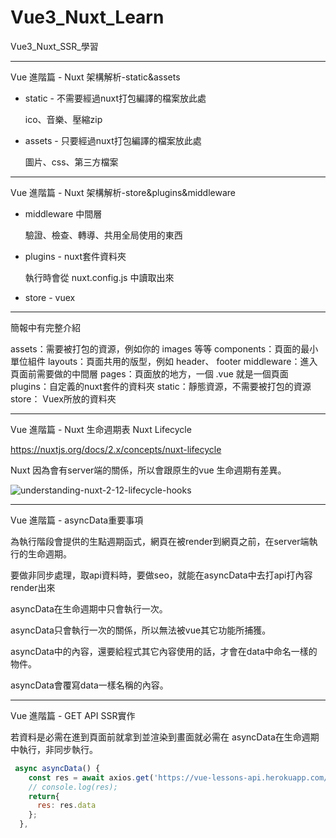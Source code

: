 # Vue3_Nuxt_Learn
Vue3_Nuxt_SSR_學習

------

Vue 進階篇 - Nuxt 架構解析-static&assets

- static  - 不需要經過nuxt打包編譯的檔案放此處

  ico、音樂、壓縮zip

- assets - 只要經過nuxt打包編譯的檔案放此處

  圖片、css、第三方檔案

------

Vue 進階篇 - Nuxt 架構解析-store&plugins&middleware

- middleware 中間層

  驗證、檢查、轉導、共用全局使用的東西

- plugins - nuxt套件資料夾

  執行時會從 nuxt.config.js 中讀取出來

- store - vuex
------

簡報中有完整介紹

assets：需要被打包的資源，例如你的 images 等等
components：頁面的最小單位組件
layouts：頁面共用的版型，例如 header、 footer
middleware：進入頁面前需要做的中間層
pages：頁面放的地方，一個 .vue 就是一個頁面
plugins：自定義的nuxt套件的資料夾
static：靜態資源，不需要被打包的資源
store： Vuex所放的資料夾

------

Vue 進階篇 - Nuxt 生命週期表 Nuxt Lifecycle

https://nuxtjs.org/docs/2.x/concepts/nuxt-lifecycle

Nuxt  因為會有server端的關係，所以會跟原生的vue 生命週期有差異。

![understanding-nuxt-2-12-lifecycle-hooks](https://nuxtjs.org/docs/2.x/nuxt-lifecycle.svg)

------

Vue 進階篇 - asyncData重要事項

為執行階段會提供的生點週期函式，網頁在被render到網頁之前，在server端執行的生命週期。

要做非同步處理，取api資料時，要做seo，就能在asyncData中去打api打內容render出來

asyncData在生命週期中只會執行一次。

asyncData只會執行一次的關係，所以無法被vue其它功能所捕獲。

asyncData中的內容，還要給程式其它內容使用的話，才會在data中命名一樣的物件。

asyncData會覆寫data一樣名稱的內容。

------

Vue 進階篇 - GET API SSR實作

若資料是必需在進到頁面前就拿到並渲染到畫面就必需在 asyncData在生命週期中執行，非同步執行。

```js
 async asyncData() {
    const res = await axios.get('https://vue-lessons-api.herokuapp.com/photo/list');
    // console.log(res);
    return{
      res: res.data
    };
  },
```




